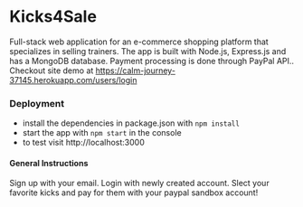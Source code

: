 # Kicks4Sale
Full-stack web application for an e-commerce shopping platform that specializes in selling trainers. The app is built with Node.js, Express.js and has a MongoDB database. Payment processing is done through PayPal API..
Checkout site demo at https://calm-journey-37145.herokuapp.com/users/login

### Deployment 
* install the dependencies in package.json with `npm install` 
* start the app with `npm start` in the console 
* to test visit http://localhost:3000


#### General Instructions
Sign up with your email. 
Login with newly created account.
Slect your favorite kicks and pay for them with your paypal sandbox account!
